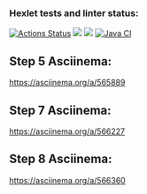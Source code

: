 ### Hexlet tests and linter status:
[![Actions Status](https://github.com/DrAculaJD/java-project-71/workflows/hexlet-check/badge.svg)](https://github.com/DrAculaJD/java-project-71/actions)
<a href="https://codeclimate.com/github/DrAculaJD/java-project-71/maintainability"><img src="https://api.codeclimate.com/v1/badges/d9cea59c3bc6bbdf1b2f/maintainability" /></a>
<a href="https://codeclimate.com/github/DrAculaJD/java-project-71/test_coverage"><img src="https://api.codeclimate.com/v1/badges/d9cea59c3bc6bbdf1b2f/test_coverage" /></a>
[![Java CI](https://github.com/DrAculaJD/java-project-71/actions/workflows/main.yml/badge.svg)](https://github.com/DrAculaJD/java-project-71/actions/workflows/main.yml)

## Step 5 Asciinema: 
https://asciinema.org/a/565889

## Step 7 Asciinema: 
https://asciinema.org/a/566227

## Step 8 Asciinema:
https://asciinema.org/a/566360
